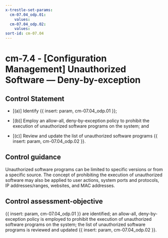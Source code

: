 ```yaml
---
x-trestle-set-params:
  cm-07.04_odp.01:
    values:
  cm-07.04_odp.02:
    values:
sort-id: cm-07.04
---
```


# cm-7.4 - \[Configuration Management\] Unauthorized Software — Deny-by-exception

## Control Statement

- \[(a)\] Identify {{ insert: param, cm-07.04_odp.01 }};

- \[(b)\] Employ an allow-all, deny-by-exception policy to prohibit the execution of unauthorized software programs on the system; and

- \[(c)\] Review and update the list of unauthorized software programs {{ insert: param, cm-07.04_odp.02 }}.

## Control guidance

Unauthorized software programs can be limited to specific versions or from a specific source. The concept of prohibiting the execution of unauthorized software may also be applied to user actions, system ports and protocols, IP addresses/ranges, websites, and MAC addresses.

## Control assessment-objective

{{ insert: param, cm-07.04_odp.01 }} are identified;
an allow-all, deny-by-exception policy is employed to prohibit the execution of unauthorized software programs on the system;
the list of unauthorized software programs is reviewed and updated {{ insert: param, cm-07.04_odp.02 }}.
